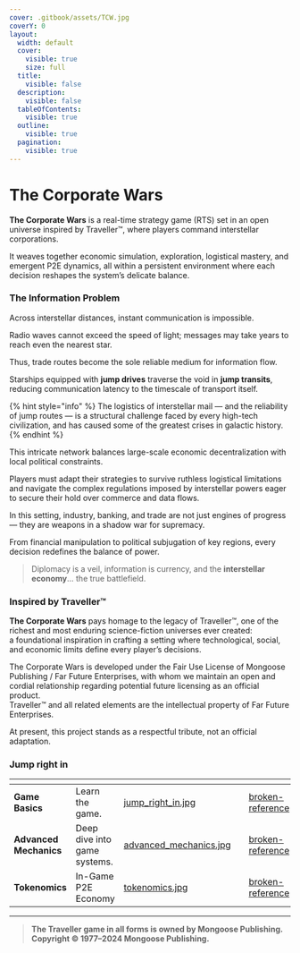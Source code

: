 ```yaml
---
cover: .gitbook/assets/TCW.jpg
coverY: 0
layout:
  width: default
  cover:
    visible: true
    size: full
  title:
    visible: false
  description:
    visible: false
  tableOfContents:
    visible: true
  outline:
    visible: true
  pagination:
    visible: true
---
```


# The Corporate Wars

**The Corporate Wars** is a real-time strategy game (RTS) set in an open universe inspired by Traveller™, where players command interstellar corporations.

It weaves together economic simulation, exploration, logistical mastery, and emergent P2E dynamics, all within a persistent environment where each decision reshapes the system’s delicate balance.

### The Information Problem

Across interstellar distances, instant communication is impossible.

Radio waves cannot exceed the speed of light; messages may take years to reach even the nearest star.

Thus, trade routes become the sole reliable medium for information flow.

Starships equipped with **jump drives** traverse the void in **jump transits**, reducing communication latency to the timescale of transport itself.

{% hint style="info" %}
The logistics of interstellar mail — and the reliability of jump routes — is a structural challenge faced by every high-tech civilization, and has caused some of the greatest crises in galactic history.
{% endhint %}

This intricate network balances large-scale economic decentralization with local political constraints.

Players must adapt their strategies to survive ruthless logistical limitations and navigate the complex regulations imposed by interstellar powers eager to secure their hold over commerce and data flows.

In this setting, industry, banking, and trade are not just engines of progress — they are weapons in a shadow war for supremacy.

From financial manipulation to political subjugation of key regions, every decision redefines the balance of power.

> Diplomacy is a veil, information is currency, and the **interstellar economy**... the true battlefield.

### Inspired by Traveller™

**The Corporate Wars** pays homage to the legacy of Traveller™, one of the richest and most enduring science-fiction universes ever created:  
a foundational inspiration in crafting a setting where technological, social, and economic limits define every player’s decisions.

The Corporate Wars is developed under the Fair Use License of Mongoose Publishing / Far Future Enterprises, with whom we maintain an open and cordial relationship regarding potential future licensing as an official product.  
Traveller™ and all related elements are the intellectual property of Far Future Enterprises.

At present, this project stands as a respectful tribute, not an official adaptation.

### Jump right in

<table data-view="cards"><thead><tr><th></th><th></th><th data-hidden data-card-cover data-type="files"></th><th data-hidden></th><th data-hidden data-card-target data-type="content-ref"></th></tr></thead><tbody><tr><td><strong>Game Basics</strong></td><td>Learn the game.</td><td><a href=".gitbook/assets/jump_right_in.jpg">jump_right_in.jpg</a></td><td></td><td><a href="broken-reference/">broken-reference</a></td></tr><tr><td><strong>Advanced Mechanics</strong></td><td>Deep dive into game systems.</td><td><a href=".gitbook/assets/advanced_mechanics.jpg">advanced_mechanics.jpg</a></td><td></td><td><a href="broken-reference/">broken-reference</a></td></tr><tr><td><strong>Tokenomics</strong></td><td>In-Game P2E Economy</td><td><a href=".gitbook/assets/tokenomics.jpg">tokenomics.jpg</a></td><td></td><td><a href="broken-reference/">broken-reference</a></td></tr></tbody></table>

***

> **The Traveller game in all forms is owned by Mongoose Publishing. Copyright © 1977–2024 Mongoose Publishing.**
